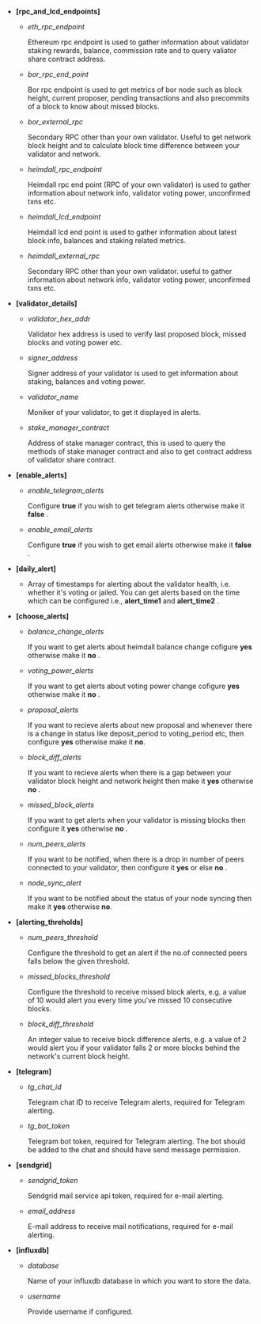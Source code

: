 - **[rpc_and_lcd_endpoints]**

    - *eth_rpc_endpoint*

        Ethereum rpc endpoint is used to gather information about validator staking rewards, balance, commission rate and to query valiator share contract address.

    - *bor_rpc_end_point*

        Bor rpc endpoint is used to get metrics of bor node such as block height, current proposer, pending transactions and also precommits of a block to know about missed blocks.

    - *bor_external_rpc*

        Secondary RPC other than your own validator. Useful to get network block height and to calculate block time difference between your validator and network.

    - *heimdall_rpc_endpoint*
        
        Heimdall rpc end point (RPC of your own validator) is used to gather information about network info, validator voting power, unconfirmed txns etc.

    - *heimdall_lcd_endpoint*

        Heimdall lcd end point is used to gather information about latest block info, balances and staking related metrics.

    - *heimdall_external_rpc*

        Secondary RPC other than your own validator. useful to gather information about network info, validator voting power, unconfirmed txns etc.

- **[validator_details]**

    - *validator_hex_addr*

        Validator hex address is used to verify last proposed block, missed blocks and voting power etc.

    - *signer_address*

        Signer address of your validator is used to get information about staking, balances and voting power.

    - *validator_name*

        Moniker of your validator, to get it displayed in alerts.

    - *stake_manager_contract*

        Address of stake manager contract, this is used to query the methods of stake manager contract and also to get contract address of validator share contract.

- **[enable_alerts]**

    - *enable_telegram_alerts*

        Configure **true** if you wish to get telegram alerts otherwise make it **false** .
    
    - *enable_email_alerts*
    
        Configure **true** if you wish to get email alerts otherwise make it **false** .

- **[daily_alert]**

    -   Array of timestamps for alerting about the validator health, i.e. whether it's voting or jailed. You can get alerts based on the time which can be configured i.e., **alert_time1** and **alert_time2** .

- **[choose_alerts]**

    - *balance_change_alerts*

        If you want to get alerts about heimdall balance change cofigure **yes** otherwise make it **no** .

    - *voting_power_alerts*

        If you want to get alerts about voting power change cofigure **yes** otherwise make it **no** .

    - *proposal_alerts*

        If you want to recieve alerts about new proposal and whenever there is a change in  status like deposit_period to voting_period etc, then configure **yes** otherwise make it **no**.

    - *block_diff_alerts*

        If you want to recieve alerts when there is a gap between your validator block height and network height then make it **yes** otherwise **no** .

    - *missed_block_alerts*

        If you want to get alerts when your validator is missing blocks then configure it **yes** otherwise **no** .

    - *num_peers_alerts*

        If you want to be notified, when there is a drop in number of peers connected to your validator, then configure it **yes** or else **no** .
    
    - *node_sync_alert*

        If you want to be notified about the status of your node syncing then make it **yes** otherwise **no**.

- **[alerting_threholds]**

    - *num_peers_threshold*

        Configure the threshold to get an alert if the no.of connected peers falls below the given threshold.

    - *missed_blocks_threshold*

        Configure the threshold to receive missed block alerts, e.g. a value of 10 would alert you every time you've missed 10 consecutive blocks.
    
    - *block_diff_threshold*

        An integer value to receive block difference alerts, e.g. a value of 2 would alert you if your validator falls 2 or more blocks behind the network's current block height.

- **[telegram]**

    - *tg_chat_id*

        Telegram chat ID to receive Telegram alerts, required for Telegram alerting.
    
    - *tg_bot_token*

        Telegram bot token, required for Telegram alerting. The bot should be added to the chat and should have send message permission.

- **[sendgrid]**

    - *sendgrid_token*

        Sendgrid mail service api token, required for e-mail alerting.

    - *email_address*

        E-mail address to receive mail notifications, required for e-mail alerting.

- **[influxdb]**

    - *database*

        Name of your influxdb database in which you want to store the data.

    - *username*

        Provide username if configured.


